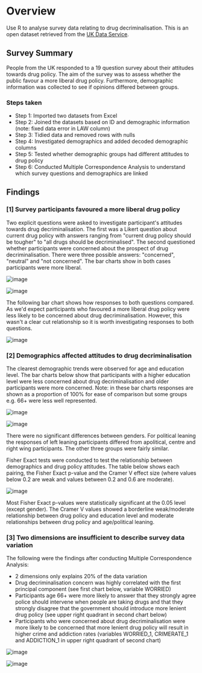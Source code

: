 # Overview
Use R to analyse survey data relating to drug decriminalisation. This is an open dataset retrieved from the [UK Data Service](https://reshare.ukdataservice.ac.uk/857543/).

## Survey Summary
People from the UK responded to a 19 question survey about their attitudes towards drug policy. The aim of the survey was to assess whether the public favour a more liberal drug policy. Furthermore, demographic information was collected to see if opinions differed between groups. 

### Steps taken
- Step 1: Imported two datasets from Excel
- Step 2: Joined the datasets based on ID and demographic information (note: fixed data error in LAW column)
- Step 3: Tidied data and removed rows with nulls
- Step 4: Investigated demographics and added decoded demographic columns
- Step 5: Tested whether demographic groups had different attitudes to drug policy
- Step 6: Conducted Multiple Correspondence Analysis to understand which survey questions and demographics are linked

## Findings
### [1] Survey participants favoured a more liberal drug policy
Two explicit questions were asked to investigate participant's attitudes towards drug decriminalisation. The first was a Likert question about current drug policy with answers ranging from "current drug policy should be tougher" to "all drugs should be decriminalised". The second questioned whether participants were concerned about the prospect of drug decriminalisation. There were three possible answers: "concerned", "neutral" and "not concerned". The bar charts show in both cases participants were more liberal. 

![image](https://github.com/user-attachments/assets/dcfc1068-5490-4f99-acf7-8d099d5790e9)

![image](https://github.com/user-attachments/assets/5e9313ee-9333-4d86-ac3d-05d74a5c5e79)

The following bar chart shows how responses to both questions compared. As we'd expect participants who favoured a more liberal drug policy were less likely to be concerned about drug
decriminalisation. However, this wasn't a clear cut relationship so it is worth investigating responses to both questions. 

![image](https://github.com/user-attachments/assets/5315f7ca-bf88-4885-8aa7-81ee42873a3d)

### [2] Demographics affected attitudes to drug decriminalisation
The clearest demographic trends were observed for age and education level. The bar charts below show that participants with a higher education level were less concerned about drug decriminalisation and older participants were more concerned. Note: in these bar charts responses are shown as a proportion of 100% for ease of comparison but some groups e.g. 66+ were less well represented.

![image](https://github.com/user-attachments/assets/6c1b1f8c-53f2-486d-ad7f-3b33dc4e1e65)

![image](https://github.com/user-attachments/assets/aa754c60-a52d-480c-8880-292baed40159)

There were no significant differences between genders. For political leaning the responses of left leaning participants differed from apolitical, centre and right wing participants. The other three groups were fairly similar.  

Fisher Exact tests were conducted to test the relationship between demographics and drug policy attitudes. The table below shows each pairing, the Fisher Exact p-value and the Cramer V effect size (where values below 0.2 are weak and values between 0.2 and 0.6 are moderate). 

![image](https://github.com/user-attachments/assets/bbfdf326-8500-4fca-9e9f-bf0ab0741edb)

Most Fisher Exact p-values were statistically significant at the 0.05 level (except gender). The Cramer V values showed a borderline weak/moderate relationship between drug policy and education level and moderate relationships between drug policy and age/political leaning. 

### [3] Two dimensions are insufficient to describe survey data variation
The following were the findings after conducting Multiple Correspondence Analysis:
- 2 dimensions only explains 20% of the data variation
- Drug decriminalisation concern was highly correlated with the first principal component (see first chart below, variable WORRIED)
- Participants age 66+ were more likely to answer that they strongly agree police should intervene when people are taking drugs and that they strongly disagree that the government should introduce more lenient drug policy (see upper right quadrant in second chart below)
- Participants who were concerned about drug decriminalisation were more likely to be concerned that more lenient drug policy will result in higher crime and addiction rates (variables WORRIED_1, CRIMERATE_1 and ADDICTION_1 in upper right quadrant of second chart) 

![image](https://github.com/user-attachments/assets/08b35f29-e94c-4de3-a5df-3d92acfd06a9)

![image](https://github.com/user-attachments/assets/c096a6e1-7fee-49d2-813d-7b1e6530fe10)

